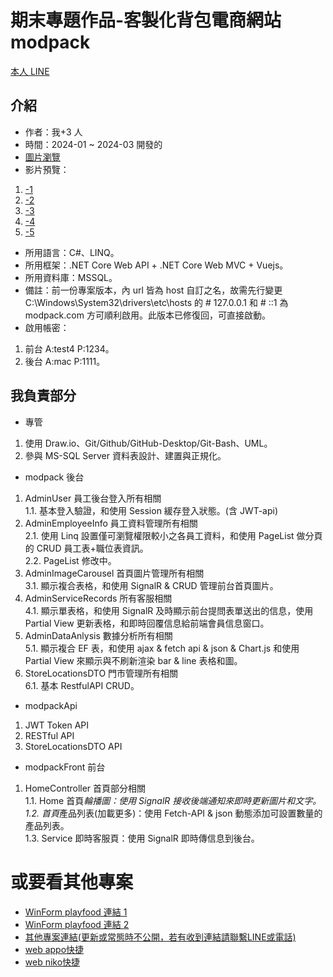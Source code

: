 # 期末專題作品-客製化背包電商網站 modpack

[本人 LINE](https://line.me/ti/p/0P9CIyIVhD)

## 介紹

- 作者：我+3 人
- 時間：2024-01 ~ 2024-03 開發的
- [圖片瀏覽](https://github.com/c-cat-er/ModPack/tree/main/images)
- 影片預覽：

1. [-1](https://youtube.com/clip/UgkxlgAw5g9jDJqhSY6UffTJp1DeR1SfrYl8?si=N_eIJupCFEzPkbLl)
2. [-2](https://youtube.com/clip/UgkxKdq9HAPkYTYCaAron5E3FRTEyuzmal-P?si=lptl0Bh_sbRphCKk)
3. [-3](https://youtube.com/clip/UgkxufyE_C1COCw1fIsYwZ8zbPY4nDqpQZpe?si=X-y9RUBYOBQonTCP)
4. [-4](https://youtube.com/clip/UgkxfSzs0K9cu64nsxCUk7AYbJe4t_wU9KTa?si=QIvGfPK7TLk-VQOm)
5. [-5](https://youtube.com/clip/UgkxjajytInGkyi_TV6-wtrm2DpWDuPD6At5?si=FB0ONMIF1jCGyGFz)

- 所用語言：C#、LINQ。
- 所用框架：.NET Core Web API + .NET Core Web MVC + Vuejs。
- 所用資料庫：MSSQL。
- 備註：前一份專案版本，內 url 皆為 host 自訂之名，故需先行變更 C:\Windows\System32\drivers\etc\hosts 的 # 127.0.0.1 和 # ::1 為 modpack.com 方可順利啟用。此版本已修復回，可直接啟動。
- 啟用帳密：

1. 前台 A:test4 P:1234。
2. 後台 A:mac P:1111。

## 我負責部分

- 專管

1. 使用 Draw.io、Git/Github/GitHub-Desktop/Git-Bash、UML。
2. 參與 MS-SQL Server 資料表設計、建置與正規化。

- modpack 後台

1. AdminUser 員工後台登入所有相關<br>
   1.1. 基本登入驗證，和使用 Session 緩存登入狀態。(含 JWT-api)
2. AdminEmployeeInfo 員工資料管理所有相關<br>
   2.1. 使用 Linq 設置僅可瀏覽權限較小之各員工資料，和使用 PageList 做分頁的 CRUD 員工表+職位表資訊。<br>
   2.2. PageList 修改中。
3. AdminImageCarousel 首頁圖片管理所有相關<br>
   3.1. 顯示複合表格，和使用 SignalR & CRUD 管理前台首頁圖片。
4. AdminServiceRecords 所有客服相關<br>
   4.1. 顯示單表格，和使用 SignalR 及時顯示前台提問表單送出的信息，使用 Partial View 更新表格，和即時回覆信息給前端會員信息窗口。
5. AdminDataAnlysis 數據分析所有相關<br>
   5.1. 顯示複合 EF 表，和使用 ajax & fetch api & json & Chart.js 和使用 Partial View 來顯示與不刷新渲染 bar & line 表格和圖。
6. StoreLocationsDTO 門市管理所有相關<br>
   6.1. 基本 RestfulAPI CRUD。

- modpackApi

1. JWT Token API
2. RESTful API
3. StoreLocationsDTO API

- modpackFront 前台

1. HomeController 首頁部分相關<br>
   1.1. Home 首頁*輪播圖：使用 SignalR 接收後端通知來即時更新圖片和文字。<br>
   1.2. 首頁*產品列表(加載更多)：使用 Fetch-API & json 動態添加可設置數量的產品列表。 <br>
   1.3. Service 即時客服頁：使用 SignalR 即時傳信息到後台。

# 或要看其他專案

- [WinForm playfood 連結 1](https://github.com/c-cat-er/playfood)
- [WinForm playfood 連結 2](https://github.com/c-cat-er/playfood)
- [其他專案連結(更新或常態時不公開，若有收到連結請聯繫LINE或電話)](https://github.com/c-cat-er/MyPublicWork)
- [web appo快捷]()
- [web niko快捷]()
